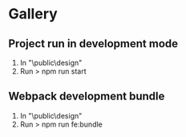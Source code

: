 # Gallery
## Project run in development mode
1) In "\public\design\"
2) Run > npm run start  
## Webpack development bundle
1) In "\public\design\"
2) Run > npm run fe:bundle  
  
